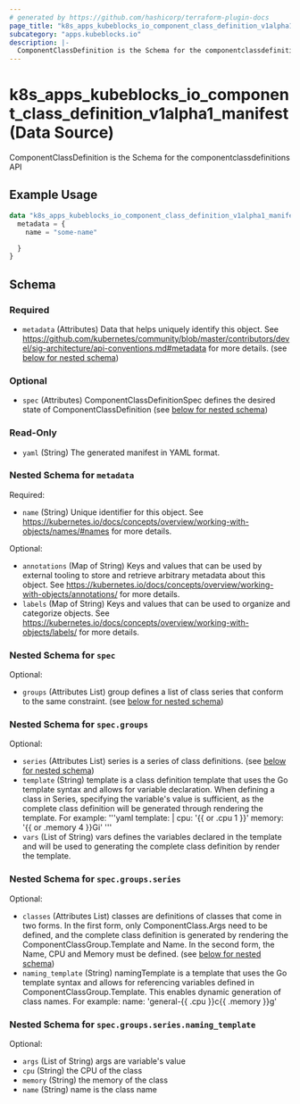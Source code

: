 ```yaml
---
# generated by https://github.com/hashicorp/terraform-plugin-docs
page_title: "k8s_apps_kubeblocks_io_component_class_definition_v1alpha1_manifest Data Source - terraform-provider-k8s"
subcategory: "apps.kubeblocks.io"
description: |-
  ComponentClassDefinition is the Schema for the componentclassdefinitions API
---
```


# k8s_apps_kubeblocks_io_component_class_definition_v1alpha1_manifest (Data Source)

ComponentClassDefinition is the Schema for the componentclassdefinitions API

## Example Usage

```terraform
data "k8s_apps_kubeblocks_io_component_class_definition_v1alpha1_manifest" "example" {
  metadata = {
    name = "some-name"

  }
}
```

<!-- schema generated by tfplugindocs -->
## Schema

### Required

- `metadata` (Attributes) Data that helps uniquely identify this object. See https://github.com/kubernetes/community/blob/master/contributors/devel/sig-architecture/api-conventions.md#metadata for more details. (see [below for nested schema](#nestedatt--metadata))

### Optional

- `spec` (Attributes) ComponentClassDefinitionSpec defines the desired state of ComponentClassDefinition (see [below for nested schema](#nestedatt--spec))

### Read-Only

- `yaml` (String) The generated manifest in YAML format.

<a id="nestedatt--metadata"></a>
### Nested Schema for `metadata`

Required:

- `name` (String) Unique identifier for this object. See https://kubernetes.io/docs/concepts/overview/working-with-objects/names/#names for more details.

Optional:

- `annotations` (Map of String) Keys and values that can be used by external tooling to store and retrieve arbitrary metadata about this object. See https://kubernetes.io/docs/concepts/overview/working-with-objects/annotations/ for more details.
- `labels` (Map of String) Keys and values that can be used to organize and categorize objects. See https://kubernetes.io/docs/concepts/overview/working-with-objects/labels/ for more details.


<a id="nestedatt--spec"></a>
### Nested Schema for `spec`

Optional:

- `groups` (Attributes List) group defines a list of class series that conform to the same constraint. (see [below for nested schema](#nestedatt--spec--groups))

<a id="nestedatt--spec--groups"></a>
### Nested Schema for `spec.groups`

Optional:

- `series` (Attributes List) series is a series of class definitions. (see [below for nested schema](#nestedatt--spec--groups--series))
- `template` (String) template is a class definition template that uses the Go template syntax and allows for variable declaration. When defining a class in Series, specifying the variable's value is sufficient, as the complete class definition will be generated through rendering the template.  For example:  '''yaml template: | cpu: '{{ or .cpu 1 }}' memory: '{{ or .memory 4 }}Gi' '''
- `vars` (List of String) vars defines the variables declared in the template and will be used to generating the complete class definition by render the template.

<a id="nestedatt--spec--groups--series"></a>
### Nested Schema for `spec.groups.series`

Optional:

- `classes` (Attributes List) classes are definitions of classes that come in two forms. In the first form, only ComponentClass.Args need to be defined, and the complete class definition is generated by rendering the ComponentClassGroup.Template and Name. In the second form, the Name, CPU and Memory must be defined. (see [below for nested schema](#nestedatt--spec--groups--series--classes))
- `naming_template` (String) namingTemplate is a template that uses the Go template syntax and allows for referencing variables defined in ComponentClassGroup.Template. This enables dynamic generation of class names. For example: name: 'general-{{ .cpu }}c{{ .memory }}g'

<a id="nestedatt--spec--groups--series--classes"></a>
### Nested Schema for `spec.groups.series.naming_template`

Optional:

- `args` (List of String) args are variable's value
- `cpu` (String) the CPU of the class
- `memory` (String) the memory of the class
- `name` (String) name is the class name
